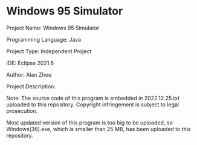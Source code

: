 # Windows 95 Simulator

Project Name: Windows 95 Simulator

Programming Language: Java

Project Type: Independent Project

IDE: Eclipse 2021.6

Author: Alan Zhou

Project Description:

Note: The source code of this program is embedded in 2022.12.25.txt uploaded to this repository. Copyright infringement is subject to legal prosecution. 

Most updated version of this program is too big to be uploaded, so Windows(36).exe, which is smaller than 25 MB, has been uploaded to this repository.
